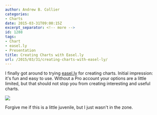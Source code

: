 ```yaml
---
author: Andrew B. Collier
categories:
- Charts
date: 2015-03-31T09:00:15Z
excerpt_separator: <!-- more -->
id: 1288
tags:
- Chart
- easel.ly
- Presentation
title: Creating Charts with Easel.ly
url: /2015/03/31/creating-charts-with-easel-ly/
---
```


<!--more-->

I finally got around to trying [easel.ly](http://www.easel.ly/) for creating charts. Initial impression: it's fun and easy to use. Without a Pro account your options are a little limited, but that should not stop you from creating interesting and useful charts. 

[<img src="/img/2015/03/animals-chart.jpg">](http://www.easel.ly/viewEasel/1665338)

Forgive me if this is a little juvenile, but I just wasn't in the zone.
